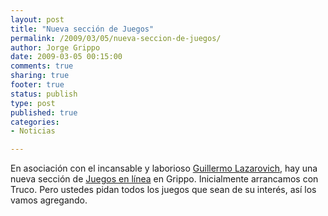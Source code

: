 ```yaml
--- 
layout: post
title: "Nueva sección de Juegos"
permalink: /2009/03/05/nueva-seccion-de-juegos/
author: Jorge Grippo
date: 2009-03-05 00:15:00
comments: true
sharing: true
footer: true
status: publish
type: post
published: true
categories: 
- Noticias

---
```

<!-- 75 -->
En asociación con el incansable y laborioso <a href="http://www.linkedin.com/in/lazarovich">Guillermo Lazarovich</a>, hay una nueva sección de <a href="http://www.grippo.com.ar/juegos/">Juegos en línea</a> en Grippo. Inicialmente arrancamos con Truco. Pero ustedes pidan todos los juegos que sean de su interés, así los vamos agregando.

